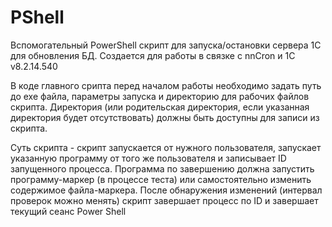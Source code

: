 PShell
======
Вспомогательный PowerShell скрипт для запуска/остановки сервера 1С для обновления БД.
Создается для работы в связке с nnCron и 1С v8.2.14.540

В коде главного срипта перед началом работы необходимо задать путь до exe файла, параметры запуска и директорию для рабочих файлов скрипта. 
Директория (или родительская директория, если указанная директория будет отсутствовать) должны быть доступны для записи из скрипта. 

Суть скрипта - скрипт запускается от нужного пользователя, запускает указанную программу от того же пользователя и записывает ID запущенного процесса. 
Программа по завершению должна запустить программу-маркер (в процессе теста) или самостоятельно изменить содержимое файла-маркера.
После обнаружения изменений (интервал проверок можно менять) скрипт завершает процесс по ID и завершает текущий сеанс Power Shell